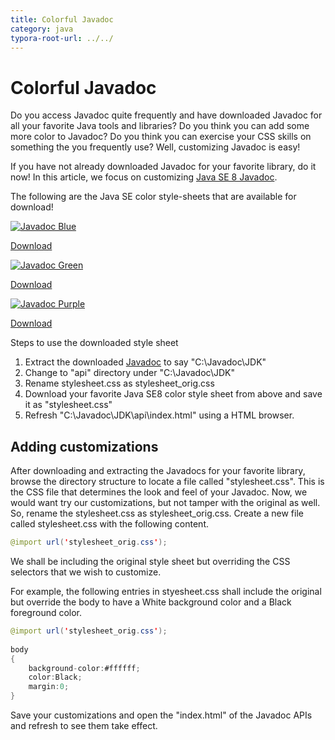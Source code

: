 ```yaml
---
title: Colorful Javadoc  
category: java
typora-root-url: ../../
---
```



# Colorful Javadoc  

  
  
Do you access Javadoc quite frequently and have downloaded Javadoc for all your favorite Java tools and libraries? Do you think you can add some more color to Javadoc? Do you think you can exercise your CSS skills on something the you frequently use? Well, customizing Javadoc is easy!  
  
If you have not already downloaded Javadoc for your favorite library, do it now! In this article, we focus on customizing [Java SE 8 Javadoc](http://www.oracle.com/technetwork/java/javase/documentation/jdk8-doc-downloads-2133158.html).  
  
The following are the Java SE color style-sheets that are available for download!  
  

[![Javadoc Blue](https://blogs.oracle.com/brewing-tests/resource/ColorJavadoc/JavadocBlue.jpg "Javadoc Blue")](https://blogs.oracle.com/brewing-tests/resource/ColorJavadoc/JavadocBlue.jpg)

[Download](https://blogs.oracle.com/brewing-tests/resource/ColorJavadoc/stylesheet_blue.css)  

[![Javadoc Green](https://blogs.oracle.com/brewing-tests/resource/ColorJavadoc/JavadocGreen.jpg "Javadoc Green")](https://blogs.oracle.com/brewing-tests/resource/ColorJavadoc/JavadocGreen.jpg)  

[Download](https://blogs.oracle.com/brewing-tests/resource/ColorJavadoc/stylesheet_green.css)

[![Javadoc Purple](https://blogs.oracle.com/brewing-tests/resource/ColorJavadoc/JavadocPurple.jpg "Javadoc Purple")](https://blogs.oracle.com/brewing-tests/resource/ColorJavadoc/JavadocPurple.jpg)

[Download](https://blogs.oracle.com/brewing-tests/resource/ColorJavadoc/stylesheet_purple.css)

  
Steps to use the downloaded style sheet  

1.  Extract the downloaded [Javadoc](http://www.oracle.com/technetwork/java/javase/documentation/jdk8-doc-downloads-2133158.html) to say "C:\\Javadoc\\JDK"
2.  Change to "api" directory under "C:\\Javadoc\\JDK"
3.  Rename stylesheet.css as stylesheet_orig.css
4.  Download your favorite Java SE8 color style sheet from above and save it as "stylesheet.css"
5.  Refresh "C:\\Javadoc\\JDK\\api\\index.html" using a HTML browser.  
    

## Adding customizations  

After downloading and extracting the Javadocs for your favorite library, browse the directory structure to locate a file called "stylesheet.css". This is the CSS file that determines the look and feel of your Javadoc. Now, we would want try our customizations, but not tamper with the original as well. So, rename the stylesheet.css as stylesheet_orig.css. Create a new file called stylesheet.css with the following content.  
  
```java
@import url('stylesheet_orig.css');
```
We shall be including the original style sheet but overriding the CSS selectors that we wish to customize.   
  
For example, the following entries in styesheet.css shall include the original but override the body to have a White background color and a Black foreground color.  
```java
@import url('stylesheet_orig.css');  
  
body   
{  
    background-color:#ffffff;  
    color:Black;  
    margin:0;  
}
```
Save your customizations and open the "index.html" of the Javadoc APIs and refresh to see them take effect.